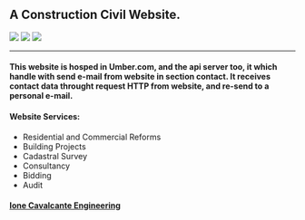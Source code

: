 ## A Construction Civil Website.

<div >
   <img src="https://img.shields.io/badge/dynamic/json?color=yellow&label=Cors&prefix=v&query=dependencies.cors&url=https%3A%2F%2Fraw.githubusercontent.com%2FArtur-Cavalcante%2Fionecavalcante-engineering-server%2Fmaster%2Fpackage.json">
   
   <img src="https://img.shields.io/badge/dynamic/json?color=blue&label=Express&prefix=v&query=dependencies.express&url=https%3A%2F%2Fraw.githubusercontent.com%2FArtur-Cavalcante%2Fionecavalcante-engineering-server%2Fmaster%2Fpackage.json">
   
   <img src="https://img.shields.io/badge/dynamic/json?color=blueviolet&label=Nodemailer&prefix=v&query=dependencies.nodemailer&url=https%3A%2F%2Fraw.githubusercontent.com%2FArtur-Cavalcante%2Fionecavalcante-engineering-server%2Fmaster%2Fpackage.json">
</div>

---
#### This website is hosped in Umber.com, and the api server too, it which handle with send e-mail from website in section contact. It receives contact data throught request HTTP from website, and re-send to a personal e-mail.

#### Website Services:

* Residential and Commercial Reforms
* Building Projects
* Cadastral Survey
* Consultancy
* Bidding
* Audit

#### [Ione Cavalcante Engineering](https://ionecavalcanteengenharia.com.br)



